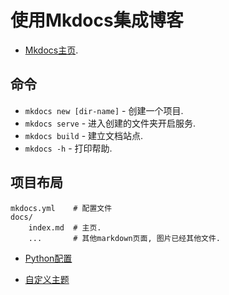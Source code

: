 # 使用Mkdocs集成博客

- [Mkdocs主页](https://www.mkdocs.org).

## 命令

* `mkdocs new [dir-name]` - 创建一个项目.
* `mkdocs serve` - 进入创建的文件夹开启服务.
* `mkdocs build` - 建立文档站点.
* `mkdocs -h` - 打印帮助.

## 项目布局

    mkdocs.yml    # 配置文件
    docs/
        index.md  # 主页.
        ...       # 其他markdown页面, 图片已经其他文件.


- [Python配置](configPython.md)

- [自定义主题](configmkdocs.md)
